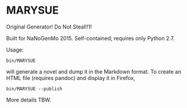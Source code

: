 MARYSUE
=======

Original Generator!  Do Not Steal!!1!

Built for NaNoGenMo 2015.  Self-contained; requires only Python 2.7.

Usage:

    bin/MARYSUE

will generate a novel and dump it in the Markdown format.  To create an
HTML file (requires pandoc) and display it in Firefox, 

    bin/MARYSUE --publish

More details TBW.
